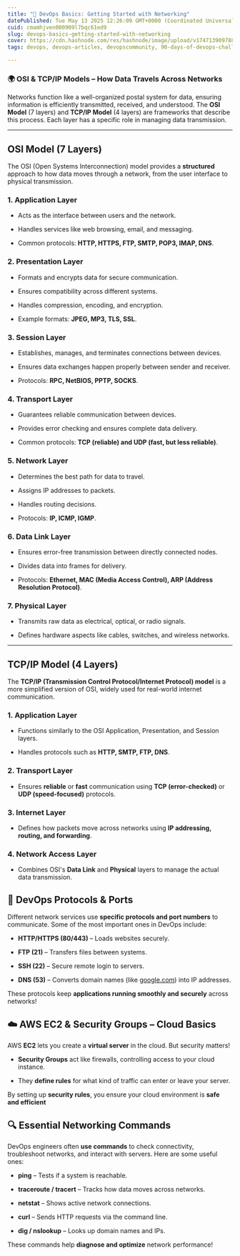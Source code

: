 ```yaml
---
title: "🚀 DevOps Basics: Getting Started with Networking"
datePublished: Tue May 13 2025 12:26:09 GMT+0000 (Coordinated Universal Time)
cuid: cmamhjven000909l7bqc61ed9
slug: devops-basics-getting-started-with-networking
cover: https://cdn.hashnode.com/res/hashnode/image/upload/v1747139097884/6ad7ca37-2fa9-4a79-84ce-e36e49553ad0.png
tags: devops, devops-articles, devopscommunity, 90-days-of-devops-challenge

---
```


### 🌍 OSI & TCP/IP Models – How Data Travels Across Networks

Networks function like a well-organized postal system for data, ensuring information is efficiently transmitted, received, and understood. The **OSI Model** (7 layers) and **TCP/IP Model** (4 layers) are frameworks that describe this process. Each layer has a specific role in managing data transmission.

---

## **OSI Model (7 Layers)**

The OSI (Open Systems Interconnection) model provides a **structured** approach to how data moves through a network, from the user interface to physical transmission.

### **1\. Application Layer**

* Acts as the interface between users and the network.
    
* Handles services like web browsing, email, and messaging.
    
* Common protocols: **HTTP, HTTPS, FTP, SMTP, POP3, IMAP, DNS**.
    

### **2\. Presentation Layer**

* Formats and encrypts data for secure communication.
    
* Ensures compatibility across different systems.
    
* Handles compression, encoding, and encryption.
    
* Example formats: **JPEG, MP3, TLS, SSL**.
    

### **3\. Session Layer**

* Establishes, manages, and terminates connections between devices.
    
* Ensures data exchanges happen properly between sender and receiver.
    
* Protocols: **RPC, NetBIOS, PPTP, SOCKS**.
    

### **4\. Transport Layer**

* Guarantees reliable communication between devices.
    
* Provides error checking and ensures complete data delivery.
    
* Common protocols: **TCP (reliable) and UDP (fast, but less reliable)**.
    

### **5\. Network Layer**

* Determines the best path for data to travel.
    
* Assigns IP addresses to packets.
    
* Handles routing decisions.
    
* Protocols: **IP, ICMP, IGMP**.
    

### **6\. Data Link Layer**

* Ensures error-free transmission between directly connected nodes.
    
* Divides data into frames for delivery.
    
* Protocols: **Ethernet, MAC (Media Access Control), ARP (Address Resolution Protocol)**.
    

### **7\. Physical Layer**

* Transmits raw data as electrical, optical, or radio signals.
    
* Defines hardware aspects like cables, switches, and wireless networks.
    

---

## **TCP/IP Model (4 Layers)**

The **TCP/IP (Transmission Control Protocol/Internet Protocol) model** is a more simplified version of OSI, widely used for real-world internet communication.

### **1\. Application Layer**

* Functions similarly to the OSI Application, Presentation, and Session layers.
    
* Handles protocols such as **HTTP, SMTP, FTP, DNS**.
    

### **2\. Transport Layer**

* Ensures **reliable** or **fast** communication using **TCP (error-checked)** or **UDP (speed-focused)** protocols.
    

### **3\. Internet Layer**

* Defines how packets move across networks using **IP addressing, routing, and forwarding**.
    

### **4\. Network Access Layer**

* Combines OSI's **Data Link** and **Physical** layers to manage the actual data transmission.
    

## 🔗 DevOps Protocols & Ports

Different network services use **specific protocols and port numbers** to communicate. Some of the most important ones in DevOps include:

* **HTTP/HTTPS (80/443)** – Loads websites securely.
    
* **FTP (21)** – Transfers files between systems.
    
* **SSH (22)** – Secure remote login to servers.
    
* **DNS (53)** – Converts domain names (like [google.com](http://google.com)) into IP addresses.
    

These protocols keep **applications running smoothly and securely** across networks!

## ☁️ AWS EC2 & Security Groups – Cloud Basics

AWS **EC2** lets you create a **virtual server** in the cloud. But security matters!

* **Security Groups** act like firewalls, controlling access to your cloud instance.
    
* They **define rules** for what kind of traffic can enter or leave your server.
    

By setting up **security rules**, you ensure your cloud environment is **safe and efficient**

## 🔍 Essential Networking Commands

DevOps engineers often **use commands** to check connectivity, troubleshoot networks, and interact with servers. Here are some useful ones:

* **ping** – Tests if a system is reachable.
    
* **traceroute / tracert** – Tracks how data moves across networks.
    
* **netstat** – Shows active network connections.
    
* **curl** – Sends HTTP requests via the command line.
    
* **dig / nslookup** – Looks up domain names and IPs.
    

These commands help **diagnose and optimize** network performance!
